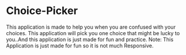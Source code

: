 # Choice-Picker
This application is made to help you when you are confused with your choices. This application will pick you one choice that might be lucky to you..And this application is just made for fun and practice.
Note: This Application is just made for fun so it is not much Responsive.

